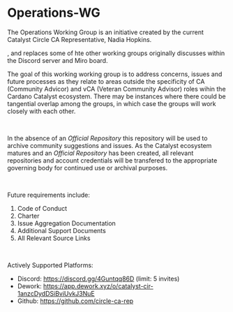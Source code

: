 # Operations-WG
<p>The Operations Working Group is an initiative created by the current Catalyst Circle CA Representative, Nadia Hopkins.</p>, and replaces some of hte other working groups originally discusses within the Discord server and Miro board.

<br>

<p>The goal of this working working group is to address concerns, issues and future processes as they relate to areas outside the specificity of CA (Community Advicor) and vCA (Veteran Community Advisor) roles wihin the Cardano Catalyst ecosystem. There may be instances where there could be tangential overlap among the groups, in which case the groups will work closely with each other.</p>

<br>

<p>In the absence of an <i>Official Repository</i> this repository will be used to archive community suggestions and issues. As the Catalyst ecosystem matures and an <i>Official Repository</i> has been created, all relevant repositories and account credentials will be transfered to the appropriate governing body for continued use or archival purposes.</p>

<br>

Future requirements include: <list> 
  1. Code of Conduct
  2. Charter
  3. Issue Aggregation Documentation
  4. Additional Support Documents
  5. All Relevant Source Links
  </list>

<br>

Actively Supported Platforms:
<list>
  - Discord: https://discord.gg/4Guntqq86D (limit: 5 invites)
  - Dework: https://app.dework.xyz/o/catalyst-cir-1anzcDydDSiBviUvkJ3NuE
  - Github: https://github.com/circle-ca-rep
  </list>
